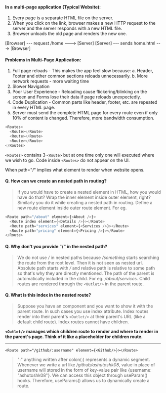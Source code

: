 #### In a multi-page application (Typical Website):

1. Every page is a separate HTML file on the server.
2. When you click on the link, browser makes a new HTTP request to the server and the server responds with a new HTML file.
3. Browser unloads the old page and renders the new one.

[Browser] --- request /home ---> [Server]
[Server] --- sends home.html ---> [Browser]

#### Problems in Multi-Page Application:

1. Full page reloads - This makes the app feel slow because:
   a. Header, Footer and other common sections reloads unnecessarily.
   b. More network requests - more waiting time
2. Slower Navigation
3. Poor User Experience - Reloading cause flickering/blinking on the screen and Forms lose their data if page reloads unexpectedly.
4. Code Duplication - Common parts like header, footer, etc. are repeated in every HTML page.
5. Server must send the complete HTML page for every route even if only 10% of content is changed. Therefore, more bandwidth consumption.

```javascript
<Routes>
  <Route></Route>
  <Route></Route>
  <Route></Route>
</Routes>
```

`<Routes>` contains 3 `<Route>` but at one time only one will executed where we wish to go.
Code inside `<Routes>` do not appear on the UI.

When path="/" implies what element to render when website opens.

#### Q. How can we create an nested path in routing?

> If you would have to create a nested element in HTML, how you would have do that? Wrap the inner element inside outer element, right?
> Similarly you do it while creating a nested path in routing. Define a new route element inside outer route element.
> For eg.

```javascript
<Route path="/about" element={<About />}>
  <Route index element={<Details />}></Route>
  <Route path="services" element={<Services />}></Route>
  <Route path="pricing" element={<Pricing />}></Route>
</Route>
```

#### Q. Why don't you provide "/" in the nested path?

> We do not use _/_ in nested paths because _/something_ starts searching the route from the root level. Then it is not seen as nested url.
> Absolute path starts with _/_ and relative path is relative to some path so that's why they are directly mentioned.
> The path of the parent is automatically included in the child. For eg. _/about/services_.
> Child routes are rendered through the `<Outlet/>` in the parent route.

#### Q. What is this index in the nested route?

> Suppose you have an component and you want to show it with the parent route. In such cases you use index attribute.
> Index routes render into their parent's `<Outlet/>` at their parent's URL (like a default child route).
> Index routes cannot have children.

**`<Outlet/>` manages which children route to render and where to render in the parent's page. Think of it like a placeholder for children route.**

---

`<Route path="/github/:username" element={<Github/>}></Route>`

> ":" anything written after colon(:) represents a dynamic segment. Whenever we write a url like _/github/ashutoshk08_, value in place of username will stored in the form of key-value pair like {username: "ashutoshk08"}. We can access this object through useParam() hooks.
> Therefore, useParams() allows us to dynamically create a route.
